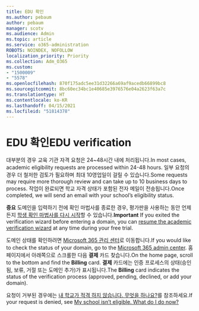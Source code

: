 ```yaml
---
title: EDU 확인
ms.author: pebaum
author: pebaum
manager: scotv
ms.audience: Admin
ms.topic: article
ms.service: o365-administration
ROBOTS: NOINDEX, NOFOLLOW
localization_priority: Priority
ms.collection: Adm_O365
ms.custom:
- "1500009"
- "5578"
ms.openlocfilehash: 870f175adc5ee31d32266a69af9acedb66899bc8
ms.sourcegitcommit: 8bc60ec34bc1e40685e3976576e04a2623f63a7c
ms.translationtype: HT
ms.contentlocale: ko-KR
ms.lasthandoff: 04/15/2021
ms.locfileid: "51814378"
---
```

# <a name="edu-verification"></a><span data-ttu-id="92a82-102">EDU 확인</span><span class="sxs-lookup"><span data-stu-id="92a82-102">EDU verification</span></span>

<span data-ttu-id="92a82-103">대부분의 경우 교육 기관 자격 요청은 24~48시간 내에 처리됩니다.</span><span class="sxs-lookup"><span data-stu-id="92a82-103">In most cases, academic eligibility requests are processed within 24-48 hours.</span></span> <span data-ttu-id="92a82-104">일부 요청의 경우 더 철저한 검토가 필요하며 최대 10영업일이 걸릴 수 있습니다.</span><span class="sxs-lookup"><span data-stu-id="92a82-104">Some requests may require more thorough review and can take up to 10 business days to process.</span></span> <span data-ttu-id="92a82-105">작업이 완료되면 학교 자격 상태가 포함된 전자 메일이 전송됩니다.</span><span class="sxs-lookup"><span data-stu-id="92a82-105">Once completed, we will send an email with your school’s eligibility status.</span></span>

<span data-ttu-id="92a82-106">**중요** 도메인을 입력하기 전에 확인 마법사를 종료한 경우, 평가판을 사용하는 동안 언제든지 [학생 확인 마법사를 다시 시작](https://go.microsoft.com/fwlink/p/?linkid=2135255)할 수 있습니다.</span><span class="sxs-lookup"><span data-stu-id="92a82-106">**Important** If you exited the verification wizard before entering a domain, you can [resume the academic verification wizard](https://go.microsoft.com/fwlink/p/?linkid=2135255) at any time during your free trial.</span></span>

<span data-ttu-id="92a82-107">도메인 상태를 확인하려면 [Microsoft 365 관리 센터](https://go.microsoft.com/fwlink/p/?linkid=2024339)로 이동합니다.</span><span class="sxs-lookup"><span data-stu-id="92a82-107">If you would like to check the status of your domain, go to the [Microsoft 365 admin center](https://go.microsoft.com/fwlink/p/?linkid=2024339).</span></span> <span data-ttu-id="92a82-108">홈 페이지에서 아래쪽으로 스크롤한 다음 **결제** 카드 찾습니다.</span><span class="sxs-lookup"><span data-stu-id="92a82-108">On the home page, scroll to the bottom and find the **Billing** card.</span></span> <span data-ttu-id="92a82-109">**결제** 카드에는 인증 프로세스의 상태(승인됨, 보류, 거절 또는 도메인 추가)가 표시됩니다.</span><span class="sxs-lookup"><span data-stu-id="92a82-109">The **Billing** card indicates the status of the verification process (approved, pending, declined, or add your domain).</span></span>

<span data-ttu-id="92a82-110">요청이 거부된 경우에는 [내 학교가 적격 하지 않습니다. 무엇을 하나요?](https://docs.microsoft.com/microsoft-365/commerce/subscriptions/verify-academic-eligibility#my-school-isnt-eligible-what-do-i-do-now)를 참조하세요.</span><span class="sxs-lookup"><span data-stu-id="92a82-110">If your request is denied, see [My school isn’t eligible. What do I do now?](https://docs.microsoft.com/microsoft-365/commerce/subscriptions/verify-academic-eligibility#my-school-isnt-eligible-what-do-i-do-now)</span></span>